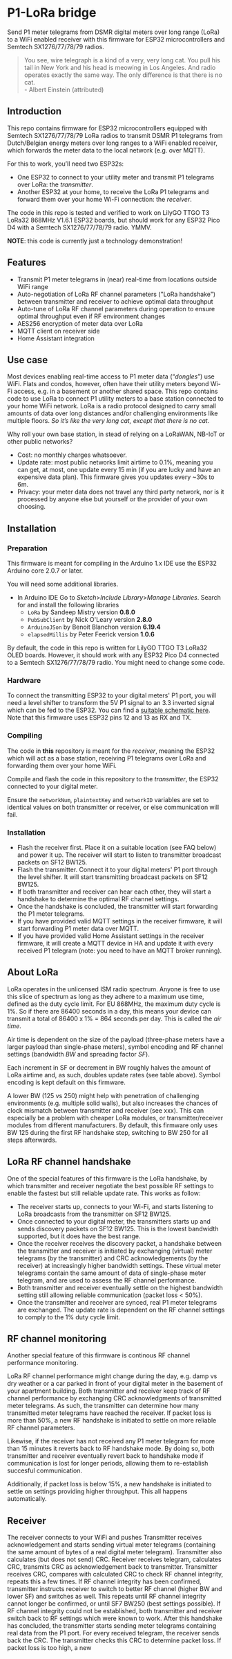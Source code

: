 # P1-LoRa bridge
Send P1 meter telegrams from DSMR digital meters over long range (LoRa) to a WiFi enabled receiver with this firmware for ESP32 microcontrollers and Semtech SX1276/77/78/79 radios.

> You see, wire telegraph is a kind of a very, very long cat. You pull his tail in New York and his head is meowing in Los Angeles. And radio operates exactly the same way. The only difference is that there is no cat.  
> \-  Albert Einstein (attributed)

## Introduction
This repo contains firmware for ESP32 microcontrollers equipped with Semtech SX1276/77/78/79 LoRa radios to transmit DSMR P1 telegrams from Dutch/Belgian energy meters over long ranges to a WiFi enabled receiver, which forwards the meter data to the local network (e.g. over MQTT). 

For this to work, you’ll need two ESP32s:
-	One ESP32 to connect to your utility meter and transmit P1 telegrams over LoRa: the _transmitter_.
-	Another ESP32 at your home, to receive the LoRa P1 telegrams and forward them over your home Wi-Fi connection: the _receiver_.

The code in this repo is tested and verified to work on LilyGO TTGO T3 LoRa32 868MHz V1.6.1 ESP32 boards, but should work for any ESP32 Pico D4 with a Semtech SX1276/77/78/79 radio. YMMV.

**NOTE**: this code is currently just a technology demonstration!

## Features
- Transmit P1 meter telegrams in (near) real-time from locations outside WiFi range
- Auto-negotiation of LoRa RF channel parameters ("LoRa handshake") between transmitter and receiver to achieve optimal data throughput
- Auto-tune of LoRa RF channel parameters during operation to ensure optimal throughput even if RF environment changes
- AES256 encryption of meter data over LoRa
- MQTT client on receiver side
- Home Assistant integration

## Use case
Most devices enabling real-time access to P1 meter data (“_dongles_”) use WiFi. Flats and condos, however, often have their utility meters beyond Wi-Fi access, e.g. in a basement or another shared space. This repo contains code to use LoRa to connect P1 utility meters to a base station connected to your home WiFi network. LoRa is a radio protocol designed to carry small amounts of data over long distances and/or challenging environments like multiple floors. _So it’s like the very long cat, except that there is no cat._

Why roll your own base station, in stead of relying on a LoRaWAN, NB-IoT or other public networks?
- Cost: no monthly charges whatsoever.
- Update rate: most public networks limit airtime to 0.1%, meaning you can get, at most, one update every 15 min (if you are lucky and have an expensive data plan). This firmware gives you updates every ~30s to 6m.
- Privacy: your meter data does not travel any third party network, nor is it processed by anyone else but yourself or the provider of your own choosing.

## Installation
### Preparation
This firmware is meant for compiling in the Arduino 1.x IDE use the ESP32 Arduino core 2.0.7 or later.

You will need some additional libraries.
* In Arduino IDE Go to _Sketch_>_Include Library_>_Manage Libraries_. Search for and install the following libraries
  * `LoRa` by Sandeep Mistry version **0.8.0**
  * `PubSubClient` by Nick O'Leary version **2.8.0**
  * `ArduinoJSon` by Benoit Blanchon version **6.19.4**
  * `elapsedMillis` by Peter Feerick version **1.0.6**

By default, the code in this repo is written for LilyGO TTGO T3 LoRa32 OLED boards. However, it should  work with any ESP32 Pico D4 connected to a Semtech SX1276/77/78/79 radio. You might need to change some code.

### Hardware
To connect the transmitting ESP32 to your digital meters' P1 port, you will need a level shifter to transform the 5V P1 signal to an 3.3 inverted signal which can be fed to the ESP32. You can find a [suitable schematic here](https://github.com/plan-d-io/P1-dongle/wiki/Build:-DIY-instructions#building-from-scratch). Note that this firmware uses ESP32 pins 12 and 13 as RX and TX.

### Compiling
The code in **this** repository is meant for the _receiver_, meaning the ESP32 which will act as a base station, receiving P1 telegrams over LoRa and forwarding them over your home WiFi. 

Compile and flash the code in this repository to the _transmitter_, the ESP32 connected to your digital meter.

Ensure the `networkNum`, `plaintextKey` and `networkID` variables are set to identical values on both transmitter or receiver, or else communication will fail.

### Installation
- Flash the receiver first. Place it on a suitable location (see FAQ below) and power it up. The receiver will start to listen to transmitter broadcast packets on SF12 BW125.
- Flash the transmitter. Connect it to your digital meters' P1 port through the level shifter. It will start transmitting broadcast packets on SF12 BW125.
- If both transmitter and receiver can hear each other, they will start a handshake to determine the optimal RF channel settings.
- Once the handshake is concluded, the transmitter will start forwarding the P1 meter telegrams.
- If you have provided valid MQTT settings in the receiver firmware, it will start forwarding P1 meter data over MQTT.
- If you have provided valid Home Assistant settings in the receiver firmware, it will create a MQTT device in HA and update it with every received P1 telegram (note: you need to have an MQTT broker running).

## About LoRa
LoRa operates in the unlicensed ISM radio spectrum. Anyone is free to use this slice of spectrum as long as they adhere to a maximum use time, defined as the duty cycle limit. For EU 868MHz, the maximum duty cycle is 1%. So if there are 86400 seconds in a day, this means your device can transmit a total of 86400 x 1% = 864 seconds per day. This is called the _air time_.

Air time is dependent on the size of the payload (three-phase meters have a larger payload than single-phase meters), symbol encoding and RF channel settings (bandwidth _BW_ and spreading factor _SF_). 

Each increment in SF or decrement in BW roughly halves the amount of LoRa airtime and, as such, doubles update rates (see table above). Symbol encoding is kept default on this firmware.

A lower BW (125 vs 250) might help with penetration of challenging environments (e.g. multiple solid walls), but also increases the chances of clock mismatch between transmitter and receiver (see xxx). This can especially be a problem with cheaper LoRa modules, or transmitter/receiver modules from different manufacturers. By default, this firmware only uses BW 125 during the first RF handshake step, switching to BW 250 for all steps afterwards.

## LoRa RF channel handshake
One of the special features of this firmware is the LoRa handshake, by which transmitter and receiver negotiate the best possible RF settings to enable the fastest but still reliable update rate. This works as follow:
- The receiver starts up, connects to your Wi-Fi, and starts listening to LoRa broadcasts from the transmitter on SF12 BW125.
- Once connected to your digital meter, the transmitters starts up and sends discovery packets on SF12 BW125. This is the lowest bandwidth supported, but it does have the best range.
- Once the receiver receives the discovery packet, a handshake between the transmitter and receiver is initiated by exchanging (virtual) meter telegrams (by the transmitter) and CRC acknowledgements (by the receiver) at increasingly higher bandwidth settings. These virtual meter telegrams contain the same amount of data of single-phase meter telegram, and are used to assess the RF channel performance.
- Both transmitter and receiver eventually settle on the highest bandwidth setting still allowing reliable communication (packet loss < 50%).
- Once the transmitter and receiver are synced, real P1 meter telegrams are exchanged. The update rate is dependent on the RF channel settings to comply to the 1% duty cycle limit.

## RF channel monitoring
Another special feature of this firmware is continous RF channel performance monitoring. 

LoRa RF channel performance might change during the day, e.g. damp vs dry weather or a car parked in front of your digital meter in the basement of your apartment building. Both transmitter and receiver keep track of RF channel performance by exchanging CRC acknowledgments of transmitted meter telegrams. As such, the transmitter can determine how many transmitted meter telegrams have reached the receiver. If packet loss is more than 50%, a new RF handshake is initiated to settle on more reliable RF channel parameters. 

Likewise, if the receiver has not received any P1 meter telegram for more than 15 minutes it reverts back to RF handshake mode. By doing so, both transmitter and receiver eventually revert back to handshake mode if communication is lost for longer periods, allowing them to re-establish succesful communication.

Additionally, if packet loss is below 15%, a new handshake is initiated to settle on settings providing higher throughput. This all happens automatically. 

## Receiver
The receiver connects to your WiFi and pushes 
Transmitter receives acknowledgement and starts sending virtual meter telegrams (containing the same amount of bytes of a real digital meter telegram). Transmitter also calculates (but does not send) CRC.
Receiver receives telegram, calculates CRC, transmits CRC as acknowledgement back to transmitter.
Transmitter receives CRC, compares with calculated CRC to check RF channel integrity, repeats this a few times.
If RF channel integrity has been confirmed, transmitter instructs receiver to switch to better RF channel (higher BW and lower SF) and switches as well.
This repeats until RF channel integrity cannot longer be confirmed, or until  SF7 BW250 (best settings possible).
If RF channel integrity could not be established, both transmitter and receiver switch back to RF settings which were known to work.
After this handshake has concluded, the transmitter starts sending meter telegrams containing real data from the P1 port. For every received telegram, the receiver sends back the CRC. The transmitter checks this CRC to determine packet loss. If packet loss is too high, a new

